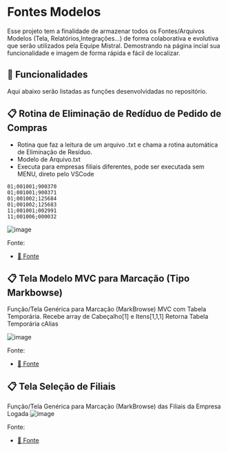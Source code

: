 # Fontes Modelos

Esse projeto tem a finalidade de armazenar todos os Fontes/Arquivos Modelos (Tela, Relatórios,Integrações...) de forma colaborativa e evolutiva que serão utilizados pela Equipe Mistral. Demostrando na página incial
sua funcionalidade e imagem de forma rápida e fácil de localizar.

## 🚀 Funcionalidades

Aqui abaixo serão listadas as funções desenvolvidadas no repositório.






## 📋 Rotina de Eliminação de Redíduo de Pedido de Compras

- Rotina que faz a leitura de um arquivo .txt e chama a rotina automática de Eliminação de Resíduo.
- Modelo de Arquivo.txt
- Executa para empresas filiais diferentes, pode ser executada sem MENU, direto pelo VSCode

```
01;001001;900370
01;001001;900371
01;001002;125684
01;001002;125683
11;001001;002991
11;001006;000032
```
![image](https://user-images.githubusercontent.com/53917188/122406171-03ee8600-cf57-11eb-9f56-4520845963be.png)


Fonte: 
* [📄 Fonte ](https://github.com/HelcioCarvalho/ADVPL/blob/97dde592accf9f1de3b846bdc095dfb3ea0a63fd/HFATA001.prw)




## 📋 Tela Modelo MVC para Marcação (Tipo Markbowse)

Função/Tela Genérica para Marcação (MarkBrowse) MVC com Tabela Temporária.
 Recebe array de Cabeçalho[1] e Itens[1,1,1]
    Retorna Tabela Temporária  cAlias

![image](https://user-images.githubusercontent.com/53917188/122407143-c807f080-cf57-11eb-8846-11325ebc1288.png)


Fonte: 
* [📄 Fonte ](https://github.com/HelcioCarvalho/ADVPL/blob/1761908f59f08f7c9d74bce41a24d41dc786bac8/HFATA002.PRW)


## 📋 Tela Seleção de Filiais

Função/Tela Genérica para Marcação (MarkBrowse) das Filiais da Empresa Logada
 ![image](https://user-images.githubusercontent.com/53917188/125635608-7524f050-6187-457c-9391-c83372e0eb99.png)

Fonte: 
* [📄 Fonte ](https://github.com/HelcioCarvalho/ADVPL/blob/3cb001ecbbbd99a62f1080b0be6aa83932bbbe41/SelectFilial.prw)




